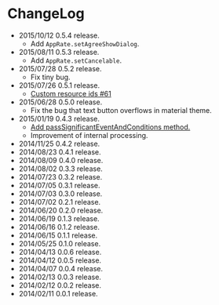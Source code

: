 # ChangeLog

- 2015/10/12 0.5.4 release.
    - Add `AppRate.setAgreeShowDialog`.
- 2015/08/11 0.5.3 release.
    - Add `AppRate.setCancelable`.
- 2015/07/28 0.5.2 release.
    - Fix tiny bug.
- 2015/07/26 0.5.1 release.
    - [Custom resource ids #61](https://github.com/hotchemi/Android-Rate/pull/61)
- 2015/06/28 0.5.0 release.
    - Fix the bug that text button overflows in material theme.
- 2015/01/19 0.4.3 release.
    - [Add passSignificantEventAndConditions method.](https://github.com/hotchemi/Android-Rate/commit/9ca6375cbf25117a5f43afcc9651897d6bdf5888)
    - Improvement of internal processing.
- 2014/11/25 0.4.2 release.
- 2014/08/23 0.4.1 release.
- 2014/08/09 0.4.0 release.
- 2014/08/02 0.3.3 release.
- 2014/07/23 0.3.2 release.
- 2014/07/05 0.3.1 release.
- 2014/07/03 0.3.0 release.
- 2014/07/02 0.2.1 release.
- 2014/06/20 0.2.0 release.
- 2014/06/19 0.1.3 release.
- 2014/06/16 0.1.2 release.
- 2014/06/15 0.1.1 release.
- 2014/05/25 0.1.0 release.
- 2014/04/13 0.0.6 release.
- 2014/04/12 0.0.5 release.
- 2014/04/07 0.0.4 release.
- 2014/02/13 0.0.3 release.
- 2014/02/12 0.0.2 release.
- 2014/02/11 0.0.1 release.